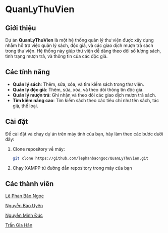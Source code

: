 # QuanLyThuVien

## Giới thiệu
Dự án **QuanLyThuVien** là một hệ thống quản lý thư viện được xây dựng nhằm hỗ trợ việc quản lý sách, độc giả, và các giao dịch mượn trả sách trong thư viện. Hệ thống này giúp thư viện dễ dàng theo dõi số lượng sách, tình trạng mượn trả, và thông tin của các độc giả.

## Các tính năng
- **Quản lý sách**: Thêm, sửa, xóa, và tìm kiếm sách trong thư viện.
- **Quản lý độc giả**: Thêm, sửa, xóa, và theo dõi thông tin độc giả.
- **Quản lý mượn trả**: Ghi nhận và theo dõi các giao dịch mượn trả sách.
- **Tìm kiếm nâng cao**: Tìm kiếm sách theo các tiêu chí như tên sách, tác giả, thể loại.

## Cài đặt
Để cài đặt và chạy dự án trên máy tính của bạn, hãy làm theo các bước dưới đây:

1. Clone repository về máy:
   ```bash
   git clone https://github.com/lephanbaongoc/QuanLyThuVien.git
2. Chạy XAMPP từ đường dẫn repository trong máy của bạn

## Các thành viên
   [Lê Phan Bảo Ngọc](https://github.com/lephanbaongoc)

  [Nguyễn Bảo Uyên](https://github.com/NguyenBaoUyen)

  [Nguyễn Minh Đức](https://github.com/NguyenMinhDuc63133738)

  [Trần Gia Hân](https://github.com/Trangiahann)

